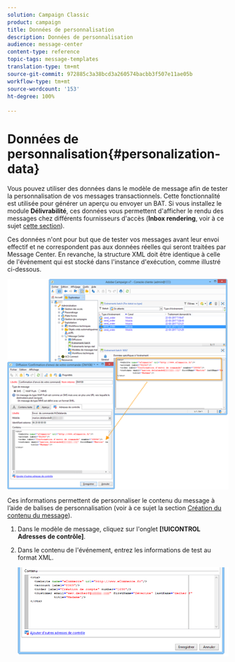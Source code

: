 ```yaml
---
solution: Campaign Classic
product: campaign
title: Données de personnalisation
description: Données de personnalisation
audience: message-center
content-type: reference
topic-tags: message-templates
translation-type: tm+mt
source-git-commit: 972885c3a38bcd3a260574bacbb3f507e11ae05b
workflow-type: tm+mt
source-wordcount: '153'
ht-degree: 100%

---
```



# Données de personnalisation{#personalization-data}

Vous pouvez utiliser des données dans le modèle de message afin de tester la personnalisation de vos messages transactionnels. Cette fonctionnalité est utilisée pour générer un aperçu ou envoyer un BAT. Si vous installez le module **Délivrabilité**, ces données vous permettent d&#39;afficher le rendu des messages chez différents fournisseurs d&#39;accès (**Inbox rendering**, voir à ce sujet [cette section](../../delivery/using/inbox-rendering.md)).

Ces données n&#39;ont pour but que de tester vos messages avant leur envoi effectif et ne correspondent pas aux données réelles qui seront traitées par Message Center. En revanche, la structure XML doit être identique à celle de l&#39;événement qui est stocké dans l&#39;instance d&#39;exécution, comme illustré ci-dessous.

![](assets/messagecenter_create_custo_006.png)

Ces informations permettent de personnaliser le contenu du message à l’aide de balises de personnalisation (voir à ce sujet la section [Création du contenu du message](../../message-center/using/creating-message-content.md)).

1. Dans le modèle de message, cliquez sur l&#39;onglet **[!UICONTROL Adresses de contrôle]**.
1. Dans le contenu de l&#39;événement, entrez les informations de test au format XML.

   ![](assets/messagecenter_create_custo_001.png)
